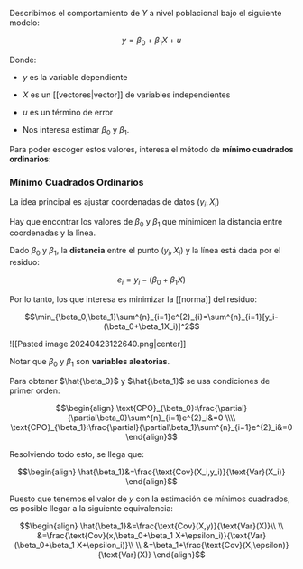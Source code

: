 
Describimos el comportamiento de $Y$ a nivel poblacional bajo el siguiente modelo: 

$$y=\beta_0+\beta_1X+u$$

Donde: 

- $y$ es la variable dependiente 

- $X$ es un [[vectores|vector]] de variables independientes 

- $u$ es un término de error 

- Nos interesa estimar $\beta_0$ y $\beta_1$. 

Para poder escoger estos valores, interesa el método de **mínimo cuadrados ordinarios**: 

### Mínimo Cuadrados Ordinarios 

La idea principal es ajustar coordenadas de datos $(y_i, X_i)$

Hay que encontrar los valores de $\beta_0$ y $\beta_1$ que minimicen la distancia entre coordenadas y la línea. 

Dado $\beta_0$ y $\beta_1$, la **distancia** entre el punto $(y_i, X_i)$ y la línea está dada por el residuo: 

$$e_i=y_i-(\beta_0+\beta_1X)$$

Por lo tanto, los que interesa es minimizar la [[norma]] del residuo: 

$$\min_{\beta_0,\beta_1}\sum^{n}_{i=1}e^{2}_{i}=\sum^{n}_{i=1}[y_i-(\beta_0+\beta_1X_i)]^2$$

![[Pasted image 20240423122640.png|center]]

Notar que $\beta_0$ y $\beta_1$ son **variables aleatorias**. 

Para obtener $\hat{\beta_0}$ y $\hat{\beta_1}$ se usa condiciones de primer orden: 

$$\begin{align}
\text{CPO}_{\beta_0}:\frac{\partial}{\partial\beta_0}\sum^{n}_{i=1}e^{2}_i&=0 \\\\
\text{CPO}_{\beta_1}:\frac{\partial}{\partial\beta_1}\sum^{n}_{i=1}e^{2}_i&=0
\end{align}$$

Resolviendo todo esto, se llega que: 

$$\begin{align}
\hat{\beta_1}&=\frac{\text{Cov}(X_i,y_i)}{\text{Var}(X_i)}
\end{align}$$

Puesto que tenemos el valor de $y$ con la estimación de mínimos cuadrados, es posible llegar a la siguiente equivalencia: 

$$\begin{align}
\hat{\beta_1}&=\frac{\text{Cov}(X,y)}{\text{Var}(X)}\\  \\
&=\frac{\text{Cov}(x,\beta_0+\beta_1 X+\epsilon_i)}{\text{Var}(\beta_0+\beta_1 X+\epsilon_i)}\\  \\
&=\beta_1+\frac{\text{Cov}(X,\epsilon)}{\text{Var}(X)}
\end{align}$$
